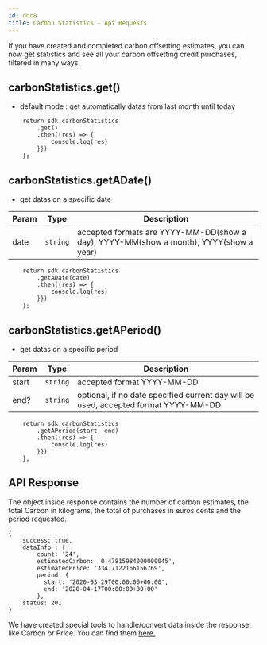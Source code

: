 ```yaml
---
id: doc8
title: Carbon Statistics - Api Requests
---
```


If you have created and completed carbon offsetting estimates, you can now get statistics and see all your carbon offsetting credit purchases, filtered in many ways.

## carbonStatistics.get()
- default mode : get automatically datas from last month until today
```
    return sdk.carbonStatistics
        .get()
        .then((res) => {
            console.log(res)
        }})
    };
```
## carbonStatistics.getADate()
- get datas on a specific date

| Param | Type | Description |
| --- | --- | --- |
| date | <code>string</code> | accepted formats are YYYY-MM-DD(show a day), YYYY-MM(show a month), YYYY(show a year) |

```
    return sdk.carbonStatistics
        .getADate(date)
        .then((res) => {
            console.log(res)
        }})
    };
```

## carbonStatistics.getAPeriod()
- get datas on a specific period

| Param | Type | Description |
| --- | --- | --- |
| start | <code>string</code> | accepted format YYYY-MM-DD |
| end? | <code>string</code> | optional, if no date specified current day will be used, accepted format YYYY-MM-DD |

```
    return sdk.carbonStatistics
        .getAPeriod(start, end)
        .then((res) => {
            console.log(res)
        }})
    };
```

## API Response
The object inside response contains the number of carbon estimates, the total Carbon in kilograms, the total of purchases in euros cents and the period requested.
```
{
    success: true,
    dataInfo : {
        count: '24',
        estimatedCarbon: '0.47815984000000045',
        estimatedPrice: '334.7122166156769',
        period: {
          start: '2020-03-29T00:00:00+00:00',
          end: '2020-04-17T00:00:00+00:00'
        },
    status: 201
}   
```
We have created special tools to handle/convert data inside the response, like Carbon or Price. You can find them [here.](doc9.md) 